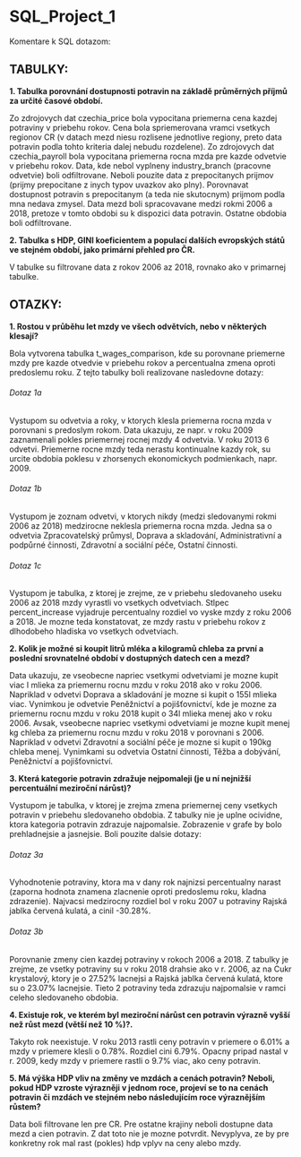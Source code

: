 # SQL_Project_1

Komentare k SQL dotazom:

## TABULKY:

**1. Tabulka porovnání dostupnosti potravin na základě průměrných příjmů za určité časové období.**

Zo zdrojovych dat czechia_price bola vypocitana priemerna cena kazdej potraviny v priebehu rokov. Cena bola spriemerovana vramci vsetkych regionov CR (v datach mezd niesu rozlisene jednotlive regiony, preto data potravin podla tohto kriteria dalej nebudu rozdelene).
Zo zdrojovych dat czechia_payroll bola vypocitana priemerna rocna mzda pre kazde odvetvie v priebehu rokov.
Data, kde nebol vyplneny industry_branch (pracovne odvetvie) boli odfiltrovane.
Neboli pouzite data z prepocitanych prijmov (prijmy prepocitane z inych typov uvazkov ako plny). Porovnavat dostupnost potravin s prepocitanym (a teda nie skutocnym) prijmom podla mna nedava zmysel.
Data mezd boli spracovavane medzi rokmi 2006 a 2018, pretoze v tomto obdobi su k dispozici data potravin. Ostatne obdobia boli odfiltrovane.

**2. Tabulka s HDP, GINI koeficientem a populací dalších evropských států ve stejném období, jako primární přehled pro ČR.**

V tabulke su filtrovane data z rokov 2006 az 2018, rovnako ako v primarnej tabulke.

## OTAZKY:

**1. Rostou v průběhu let mzdy ve všech odvětvích, nebo v některých klesají?**

Bola vytvorena tabulka t_wages_comparison, kde su porovnane priemerne mzdy pre kazde otvedvie v priebehu rokov a percentualna zmena oproti predoslemu roku.
Z tejto tabulky boli realizovane nasledovne dotazy:

###### Dotaz 1a

Vystupom su odvetvia a roky, v ktorych klesla priemerna rocna mzda v porovnani s predoslym rokom.
Data ukazuju, ze napr. v roku 2009 zaznamenali pokles priemernej rocnej mzdy 4 odvetvia. V roku 2013 6 odvetvi.
Priemerne rocne mzdy teda nerastu kontinualne kazdy rok, su urcite obdobia poklesu v zhorsenych ekonomickych podmienkach, napr. 2009.

###### Dotaz 1b

Vystupom je zoznam odvetvi, v ktorych nikdy (medzi sledovanymi rokmi 2006 az 2018) medzirocne neklesla priemerna rocna mzda. Jedna sa o odvetvia Zpracovatelský průmysl, Doprava a skladování, Administrativní a podpůrné činnosti, Zdravotní a sociální péče, Ostatní činnosti.

###### Dotaz 1c

Vystupom je tabulka, z ktorej je zrejme, ze v priebehu sledovaneho useku 2006 az 2018 mzdy vyrastli vo vsetkych odvetviach. Stlpec percent_increase vyjadruje percentualny rozdiel vo vyske mzdy z roku 2006 a 2018.
Je mozne teda konstatovat, ze mzdy rastu v priebehu rokov z dlhodobeho hladiska vo vsetkych odvetviach.

**2. Kolik je možné si koupit litrů mléka a kilogramů chleba za první a poslední srovnatelné období v dostupných datech cen a mezd?**

Data ukazuju, ze vseobecne napriec vsetkymi odvetviami je mozne kupit viac l mlieka za priemernu rocnu mzdu v roku 2018 ako v roku 2006. Napriklad v odvetvi Doprava a skladování je mozne si kupit o 155l mlieka viac. Vynimkou je odvetvie Peněžnictví a pojišťovnictví, kde je mozne za priemernu rocnu mzdu v roku 2018 kupit o 34l mlieka menej ako v roku 2006.
Avsak, vseobecne napriec vsetkymi odvetviami je mozne kupit menej kg chleba za priemernu rocnu mzdu v roku 2018 v porovnani s 2006. Napriklad v odvetvi Zdravotní a sociální péče je mozne si kupit o 190kg chleba menej. Vynimkami su odvetvia Ostatní činnosti, Těžba a dobývání, Peněžnictví a pojišťovnictví.

**3. Která kategorie potravin zdražuje nejpomaleji (je u ní nejnižší percentuální meziroční nárůst)?**

Vystupom je tabulka, v ktorej je zrejma zmena priemernej ceny vsetkych potravin v priebehu sledovaneho obdobia.
Z tabulky nie je uplne ocividne, ktora kategoria potravin zdrazuje najpomalsie. Zobrazenie v grafe by bolo prehladnejsie a jasnejsie.
Boli pouzite dalsie dotazy:

###### Dotaz 3a

Vyhodnotenie potraviny, ktora ma v dany rok najnizsi percentualny narast (zaporna hodnota znamena zlacnenie oproti predoslemu roku, kladna zdrazenie).
Najvacsi medzirocny rozdiel bol v roku 2007 u potraviny Rajská jablka červená kulatá, a cinil -30.28%.

###### Dotaz 3b

Porovnanie zmeny cien kazdej potraviny v rokoch 2006 a 2018.
Z tabulky je zrejme, ze vsetky potraviny su v roku 2018 drahsie ako v r. 2006, az na Cukr krystalový, ktory je o 27.52% lacnejsi a Rajská jablka červená kulatá, ktore su o 23.07% lacnejsie. Tieto 2 potraviny teda zdrazuju najpomalsie v ramci celeho sledovaneho obdobia.

**4. Existuje rok, ve kterém byl meziroční nárůst cen potravin výrazně vyšší než růst mezd (větší než 10 %)?.**

Takyto rok neexistuje. V roku 2013 rastli ceny potravin v priemere o 6.01% a mzdy v priemere klesli o 0.78%. Rozdiel cini 6.79%.
Opacny pripad nastal v r. 2009, kedy mzdy v priemere rastli o 9.7% viac, ako ceny potravin.

**5. Má výška HDP vliv na změny ve mzdách a cenách potravin? Neboli, pokud HDP vzroste výrazněji v jednom roce, projeví se to na cenách potravin či mzdách ve stejném nebo následujícím roce výraznějším růstem?**

Data boli filtrovane len pre CR. Pre ostatne krajiny neboli dostupne data mezd a cien potravin.
Z dat toto nie je mozne potvrdit. Nevyplyva, ze by pre konkretny rok mal rast (pokles) hdp vplyv na ceny alebo mzdy.